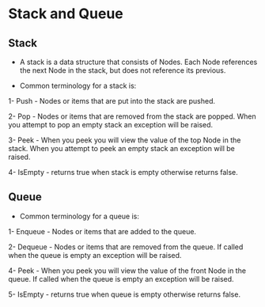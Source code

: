 # Stack and Queue

## Stack 

* A stack is a data structure that consists of Nodes. Each Node references the next Node in the stack, but does not reference its previous.

* Common terminology for a stack is:

1- Push - Nodes or items that are put into the stack are pushed.

2- Pop - Nodes or items that are removed from the stack are popped. When you attempt to pop an empty stack an exception will be raised.

3- Peek - When you peek you will view the value of the top Node in the stack. When you attempt to peek an empty stack an exception will be raised.

4- IsEmpty - returns true when stack is empty otherwise returns false.

## Queue

* Common terminology for a queue is:

1- Enqueue - Nodes or items that are added to the queue.

2- Dequeue - Nodes or items that are removed from the queue. If called when the queue is empty an exception will be raised.

4- Peek - When you peek you will view the value of the front Node in the queue. If called when the queue is empty an exception will be raised.

5- IsEmpty - returns true when queue is empty otherwise returns false.
